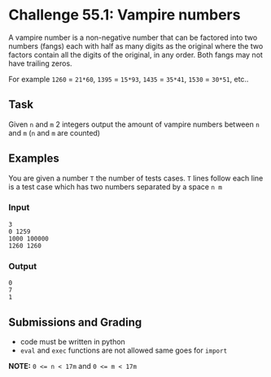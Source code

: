 # Challenge 55.1: Vampire numbers

A vampire number is a non-negative number that can be factored into two numbers (fangs) each with half as many digits as the original where the two factors contain all the digits of the original, in any order. Both fangs may not have trailing zeros.

For example `1260` = `21*60`, `1395` = `15*93`, `1435` = `35*41`, `1530` = `30*51`, etc..

## Task

Given `n` and `m` 2 integers output the amount of vampire numbers between `n` and `m` (`n` and `m` are counted)

## Examples

You are given a number `T` the number of tests cases. `T` lines follow each line is a test case which has two numbers separated by a space `n m`

### Input
```
3
0 1259
1000 100000
1260 1260
```

### Output
```
0
7
1
```

## Submissions and Grading

- code must be written in python
- `eval` and `exec` functions are not allowed same goes for `import`

**NOTE:** `0 <= n < 17m` and `0 <= m < 17m`